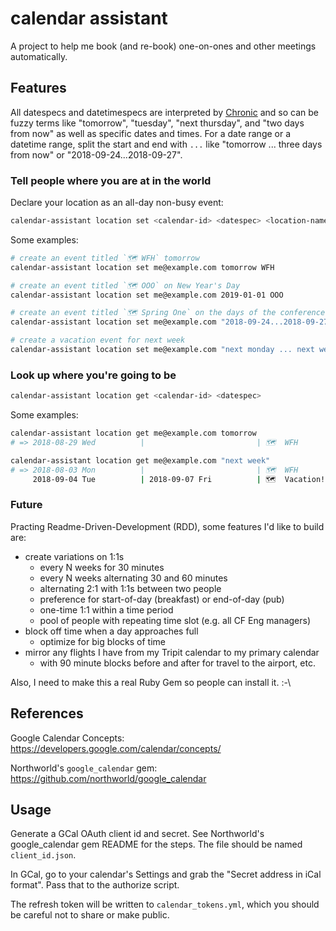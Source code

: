 # calendar assistant

A project to help me book (and re-book) one-on-ones and other meetings automatically.


## Features

All datespecs and datetimespecs are interpreted by [Chronic](https://github.com/mojombo/chronic) and so can be fuzzy terms like "tomorrow", "tuesday", "next thursday", and "two days from now" as well as specific dates and times. For a date range or a datetime range, split the start and end with `...` like "tomorrow ... three days from now" or "2018-09-24...2018-09-27".


### Tell people where you are at in the world

Declare your location as an all-day non-busy event:

``` bash
calendar-assistant location set <calendar-id> <datespec> <location-name>
```

Some examples:

``` bash
# create an event titled `🗺 WFH` tomorrow
calendar-assistant location set me@example.com tomorrow WFH

# create an event titled `🗺 OOO` on New Year's Day
calendar-assistant location set me@example.com 2019-01-01 OOO

# create an event titled `🗺 Spring One` on the days of the conference
calendar-assistant location set me@example.com "2018-09-24...2018-09-27" "Spring One"

# create a vacation event for next week
calendar-assistant location set me@example.com "next monday ... next week friday" "Vacation!"
```

### Look up where you're going to be

``` bash
calendar-assistant location get <calendar-id> <datespec>
```

Some examples:

``` bash
calendar-assistant location get me@example.com tomorrow
# => 2018-08-29 Wed          |                         | 🗺  WFH

calendar-assistant location get me@example.com "next week"
# => 2018-08-03 Mon          |                         | 🗺  WFH
     2018-09-04 Tue          | 2018-09-07 Fri          | 🗺  Vacation!
```

### Future

Practing Readme-Driven-Development (RDD), some features I'd like to build are:

- create variations on 1:1s
  - every N weeks for 30 minutes
  - every N weeks alternating 30 and 60 minutes
  - alternating 2:1 with 1:1s between two people
  - preference for start-of-day (breakfast) or end-of-day (pub)
  - one-time 1:1 within a time period
  - pool of people with repeating time slot (e.g. all CF Eng managers)
- block off time when a day approaches full
  - optimize for big blocks of time
- mirror any flights I have from my Tripit calendar to my primary calendar
  - with 90 minute blocks before and after for travel to the airport, etc.

Also, I need to make this a real Ruby Gem so people can install it. :-\


## References

Google Calendar Concepts: https://developers.google.com/calendar/concepts/

Northworld's `google_calendar` gem: https://github.com/northworld/google_calendar


## Usage

Generate a GCal OAuth client id and secret. See Northworld's google_calendar gem README for the steps. The file should be named `client_id.json`.

In GCal, go to your calendar's Settings and grab the "Secret address in iCal format". Pass that to the authorize script.

The refresh token will be written to `calendar_tokens.yml`, which you should be careful not to share or make public.
